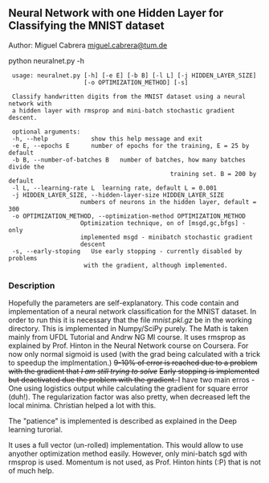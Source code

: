 ## Neural Network with one Hidden Layer for Classifying the MNIST dataset

Author: Miguel Cabrera <miguel.cabrera@tum.de>

 python neuralnet.py -h

     usage: neuralnet.py [-h] [-e E] [-b B] [-l L] [-j HIDDEN_LAYER_SIZE]
                         [-o OPTIMIZATION_METHOD] [-s]

     Classify handwritten digits from the MNIST dataset using a neural network with
     a hidden layer with rmsprop and mini-batch stochastic gradient descent.

     optional arguments:
     -h, --help            show this help message and exit
     -e E, --epochs E      number of epochs for the training, E = 25 by default
     -b B, --number-of-batches B   number of batches, how many batches divide the
                                                 training set. B = 200 by default
     -l L, --learning-rate L  learning rate, default L = 0.001
     -j HIDDEN_LAYER_SIZE, --hidden-layer-size HIDDEN_LAYER_SIZE
                        numbers of neurons in the hidden layer, default = 300
     -o OPTIMIZATION_METHOD, --optimization-method OPTIMIZATION_METHOD
                        Optimization technique, on of [msgd,gc,bfgs] - only
                        implemented msgd - minibatch stochastic gradient
                        descent
     -s, --early-stoping   Use early stopping - currently disabled by problems
                         with the gradient, although implemented.



### Description

Hopefully the parameters are self-explanatory. This code contain and
implementation of a neural network classification for the MNIST dataset. In
order to run this it is necessary that the file  *mnist.pkl.gz* be in the
working directory. This is implemented in Numpy/SciPy  purely. The Math is
taken mainly from UFDL Tutorial and Andrw NG Ml course. It uses rmsprop as
explained by Prof. Hinton in the Neural Network course on Coursera. 
For now only normal sigmoid is used (with the grad being calculated with a
trick to speedup the implmentation.) 
<del>9-10% of error is reached due to a problem with the gradient that *I am still trying to solve*</del>
<del>Early stopping is implemented but deactivated due the problem with the
gradient. </del>
I have two main erros - One using logistics output while calculating the
gradient for square error (duh!). The regularization factor was also pretty,
when decreased left the local minima. Christian helped a lot with this.

The "patience" is implemented is described as explained in the Deep
learning turorial.


It uses a full vector (un-rolled) implementation. This would allow to use
anyother optimization method easily. However, only  mini-batch sgd with
rmsprop is used. Momentum is not used, as Prof. Hinton hints (:P) that is not
of much help.
 
